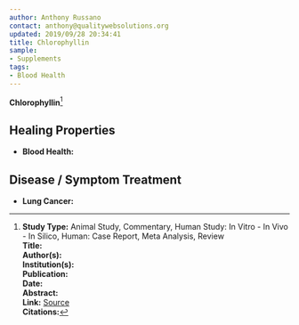```yaml
---
author: Anthony Russano
contact: anthony@qualitywebsolutions.org
updated: 2019/09/28 20:34:41
title: Chlorophyllin
sample:
- Supplements
tags:
- Blood Health
---
```

**Chlorophyllin**[^1]

## Healing Properties

- **Blood Health:**

## Disease / Symptom Treatment

- **Lung Cancer:**

[^1]: **Study Type:**  Animal Study, Commentary, Human Study: In Vitro - In Vivo - In Silico, Human: Case Report, Meta Analysis, Review<br>**Title:** <br>**Author(s):**  <br>**Institution(s):** <br>**Publication:** <i> </i><br>**Date:** <br>**Abstract:** <i> </i><br>**Link:** [Source]()<br>**Citations:**   